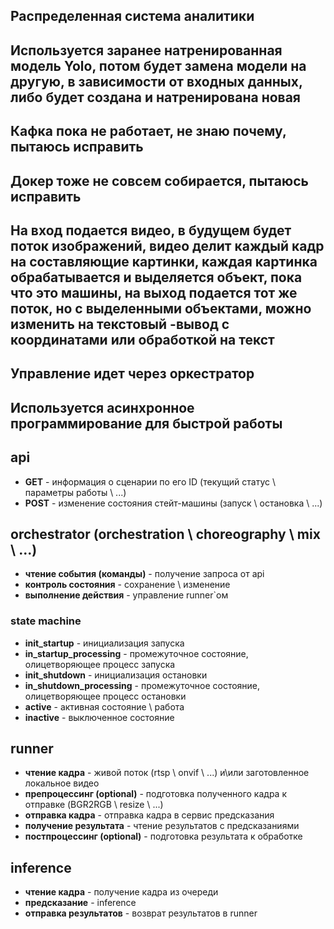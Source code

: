 ## Распределенная система аналитики

## Используется заранее натренированная модель Yolo, потом будет замена модели на другую, в зависимости от входных данных, либо будет создана и натренирована новая
## Кафка пока не работает, не знаю почему, пытаюсь исправить
## Докер тоже не совсем собирается, пытаюсь исправить
## На вход подается видео, в будущем будет поток изображений, видео делит каждый кадр на составляющие картинки, каждая картинка обрабатывается и выделяется объект, пока что это машины, на выход подается тот же поток, но с выделенными объектами, можно изменить на текстовый -вывод с координатами или обработкой на текст
## Управление идет через оркестратор
## Используется асинхронное программирование для быстрой работы


## api
- **GET** - информация о сценарии по его ID (текущий статус \ параметры работы \ ...)
- **POST** - изменение состояния стейт-машины (запуск \ остановка \ ...)

## orchestrator (orchestration \ choreography \ mix \ ...)
- **чтение события (команды)** - получение запроса от api
- **контроль состояния** - сохранение \ изменение
- **выполнение действия** - управление runner`ом

### state machine
- **init_startup** - инициализация запуска
- **in_startup_processing** - промежуточное состояние, олицетворяющее процесс запуска
- **init_shutdown** - инициализация остановки
- **in_shutdown_processing** - промежуточное состояние, олицетворяющее процесс остановки
- **active** - активная состояние \ работа 
- **inactive** - выключенное состояние

## runner
- **чтение кадра** - живой поток (rtsp \ onvif \ ...) и\или заготовленное локальное видео
- **препроцессинг (optional)** - подготовка полученного кадра к отправке (BGR2RGB \ resize \ ...)
- **отправка кадра** - отправка кадра в сервис предсказания
- **получение результата** - чтение результатов с предсказаниями
- **постпроцессинг (optional)** - подготовка результата к обработке

## inference
- **чтение кадра** - получение кадра из очереди
- **предсказание** - inference
- **отправка результатов** - возврат результатов в runner

